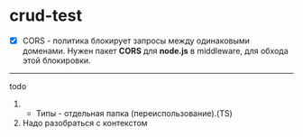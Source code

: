 # crud-test
- [x] CORS - политика блокирует запросы между одинаковыми доменами. Нужен пакет **CORS** для **node.js** в middleware, для обхода этой блокировки.  

<hr>
todo

1) + Типы - отдельная папка (переиспользование).(TS)
2) Надо разобраться с контекстом
